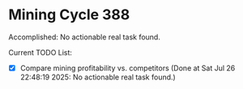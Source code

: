 # Mining Cycle 388

Accomplished: No actionable real task found.

Current TODO List:

- [x] Compare mining profitability vs. competitors  (Done at Sat Jul 26 22:48:19 2025: No actionable real task found.)